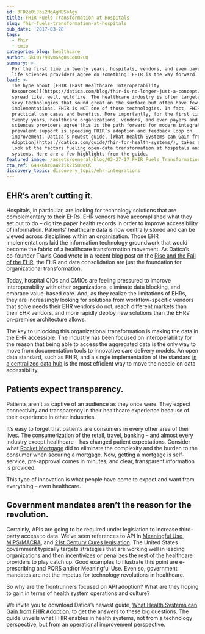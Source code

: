```yaml
---
id: 3FD2e0iJbi2MqAgMESoAgy
title: FHIR Fuels Transformation at Hospitals
slug: fhir-fuels-transformation-at-hospitals
pub_date: '2017-03-28'
tags:
  - fhir
  - cmio
categories_blog: healthcare
author: 5kC0Y798vm6ag8sCq0O2CQ
summary: >-
  For the first time in twenty years, hospitals, vendors, and even payers and
  life sciences providers agree on something: FHIR is the way forward.
lead: >-
  The hype about [FHIR (Fast Healthcare Interoperability
  Resources)](https://datica.com/blog/fhir-is-no-longer-just-a-concept/) has
  spread like, well, wildfire. The healthcare industry is often targeted by new,
  sexy technologies that sound great on the surface but often have few practical
  implementations. FHIR is NOT one of those technologies. In fact, FHIR has many
  practical use cases and benefits. More importantly, for the first time in
  twenty years, healthcare organizations, vendors, and even payers and life
  sciences providers agree this is the path forward for modern integration. This
  prevalent support is speeding FHIR’s adoption and feedback loop on
  improvement. Datica’s newest guide, [What Health Systems can Gain from FHIR
  Adoption](https://datica.com/guide/fhir-for-health-systems/), takes a candid
  look at the factors fueling open-data transformation at hospitals and health
  systems. Here are a few highlights from the guide.
featured_image: /assets/general/blog/03-27-17_FHIR_Fuels_Transformation_-_featured.jpg
cta_ref: 64Hk6hz0aW2iik2IS8UqCK
discovery_topic: discovery_topic/ehr-integrations
---
```


## EHR’s aren’t cutting it. 

Hospitals, in particular, are looking for technology solutions that are complementary to their EHRs. EHR vendors have accomplished what they set out to do – digitize paper health records in order to improve accessibility of information. Patients’ healthcare data is now centrally stored and can be viewed across disciplines within an organization. Those EHR implementations laid the information technology groundwork that would become the fabric of a healthcare transformation movement. As Datica’s co-founder Travis Good wrote in a recent blog post on the [Rise and the Fall of the EHR](https://datica.com/blog/2017-healthcare-trends-part-three-the-rise-and-fall-of-the-ehr/
), the EHR and data consolidation are just the foundation for organizational transformation. 

Today, hospital CIOs and CMIOs are feeling pressured to improve interoperability with other organizations, eliminate data blocking, and embrace value-based care. And, as they realize the limitations of EHRs, they are increasingly looking for solutions from workflow-specific vendors that solve needs their EHR vendors do not, reach different markets than their EHR vendors, and more rapidly deploy new solutions than the EHRs’ on-premise architecture allows.  

The key to unlocking this organizational transformation is making the data in the EHR accessible. The industry has been focused on interoperability for the reason that being able to access the aggregated data is the only way to move from documentation tools to innovative care delivery models. An open data standard, such as FHIR, and a single implementation of the standard [in a centralized data hub](https://datica.com/managed-integration/) is the most efficient way to move the needle on data accessibility. 


## Patients expect transparency.

Patients aren’t as captive of an audience as they once were. They expect connectivity and transparency in their healthcare experience because of their experience in other industries. 

It’s easy to forget that patients are consumers in every other area of their lives. The [consumerization](http://www.gartner.com/it-glossary/consumerization) of the retail, travel, banking – and almost every industry except healthcare – has changed patient expectations. Consider what [Rocket Mortgage](https://www.forbes.com/sites/tomgroenfeldt/2017/03/14/banks-the-department-stores-of-finance/#27a5be8c6958) did to eliminate the complexity and the burden to the consumer when securing a mortgage. Now, getting a mortgage is self-service, pre-approval comes in minutes, and clear, transparent information is provided. 

This type of innovation is what people have come to expect and want from everything – even healthcare.


## Government mandates aren’t the reason for the revolution.

Certainly, APIs are going to be required under legislation to increase third-party access to data.  We’ve seen references to API in [Meaningful Use](https://datica.com/blog/false-claims-meaningful-use-and-hipaa-compliance-what-s-the-connection/), [MIPS/MACRA](https://datica.com/academy/macra-and-mips-explanation/), and [21st Century Cures legislation](https://datica.com/blog/21st-century-cures-act-passes-in-the-house-of-representatives/). The United States government typically targets strategies that are working well in leading organizations and then incentivizes or penalizes the rest of the healthcare providers to play catch up. Good examples to illustrate this point are e-prescribing and PQRS and/or Meaningful Use. Even so, government mandates are not the impetus for technology revolutions in healthcare. 

So why are the frontrunners focused on API adoption? What are they hoping to gain in terms of health system operations and culture?
 
We invite you to download Datica’s newest guide, [What Health Systems can Gain from FHIR Adoption](https://datica.com/guide/fhir-for-health-systems/), to get the answers to these big questions. The guide unveils what FHIR enables in health systems, not from a technology perspective, but from an operational improvement perspective.


  
